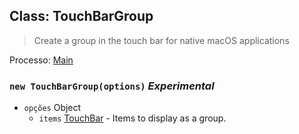## Class: TouchBarGroup

> Create a group in the touch bar for native macOS applications

Processo: [Main](../tutorial/application-architecture.md#main-and-renderer-processes)

### `new TouchBarGroup(options)` *Experimental*

* `opções` Object 
  * `items` [TouchBar](touch-bar.md) - Items to display as a group.